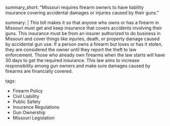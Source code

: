 summary_short: "Missouri requires firearm owners to have liability insurance covering accidental damages or injuries caused by their guns."

summary: |
  This bill makes it so that anyone who owns or has a firearm in Missouri must get and keep insurance that covers accidents involving their guns. This insurance must be from an insurer authorized to do business in Missouri and cover things like injuries, death, or property damage caused by accidental gun use. If a person owns a firearm but loses or has it stolen, they are considered the owner until they report the theft to law enforcement. Those who already own firearms when the law starts will have 30 days to get the required insurance. This law aims to increase responsibility among gun owners and make sure damages caused by firearms are financially covered.

tags:
  - Firearm Policy
  - Civil Liability
  - Public Safety
  - Insurance Regulations
  - Gun Ownership
  - Missouri Legislation

